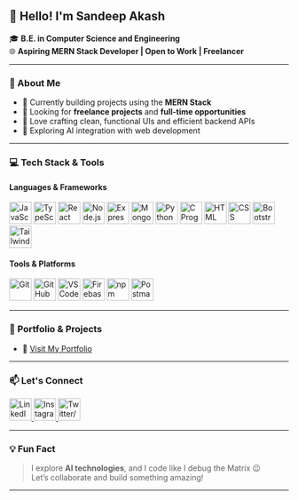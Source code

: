 ## 👋 Hello! I'm Sandeep Akash

🎓 **B.E. in Computer Science and Engineering**  
🌐 **Aspiring MERN Stack Developer | Open to Work | Freelancer**

---

### 🚀 About Me

- 🔭 Currently building projects using the **MERN Stack**
- 💼 Looking for **freelance projects** and **full-time opportunities**
- 🎯 Love crafting clean, functional UIs and efficient backend APIs
- 🤖 Exploring AI integration with web development

---

### 💻 Tech Stack & Tools

#### **Languages & Frameworks**
<p>
  <img src="https://cdn.jsdelivr.net/gh/devicons/devicon/icons/javascript/javascript-original.svg" width="40" alt="JavaScript"/>
  <img src="https://cdn.jsdelivr.net/gh/devicons/devicon/icons/typescript/typescript-original.svg" width="40" alt="TypeScript"/>
  <img src="https://cdn.jsdelivr.net/gh/devicons/devicon/icons/react/react-original.svg" width="40" alt="React" />
  <img src="https://cdn.jsdelivr.net/gh/devicons/devicon/icons/nodejs/nodejs-original.svg" width="40" alt="Node.js"/>
  <img src="https://avatars.githubusercontent.com/u/5658226?s=200&v=4" width="40" alt="Express.js"/>
  <img src="https://cdn.jsdelivr.net/gh/devicons/devicon/icons/mongodb/mongodb-original.svg" width="40" alt="MongoDB"/>
  <img src="https://cdn.jsdelivr.net/gh/devicons/devicon/icons/python/python-original.svg" width="40" alt="Python"/>
  <img src="https://cdn.jsdelivr.net/gh/devicons/devicon/icons/c/c-original.svg" width="40" alt="C Programming"/>
  <img src="https://cdn.jsdelivr.net/gh/devicons/devicon/icons/html5/html5-original.svg" width="40" alt="HTML"/>
  <img src="https://cdn.jsdelivr.net/gh/devicons/devicon/icons/css3/css3-original.svg" width="40" alt="CSS"/>
  <img src="https://cdn.jsdelivr.net/gh/devicons/devicon/icons/bootstrap/bootstrap-original.svg" width="40" alt="Bootstrap"/>
  <img src="https://www.vectorlogo.zone/logos/tailwindcss/tailwindcss-icon.svg" width="40" alt="Tailwind CSS"/>
</p>

#### **Tools & Platforms**
<p>
  <img src="https://cdn.jsdelivr.net/gh/devicons/devicon/icons/git/git-original.svg" width="40" alt="Git"/>
  <img src="https://github.githubassets.com/assets/GitHub-Mark-ea2971cee799.png" width="40" alt="GitHub"/>
  <img src="https://cdn.jsdelivr.net/gh/devicons/devicon/icons/vscode/vscode-original.svg" width="40" alt="VS Code"/>
  <img src="https://cdn.jsdelivr.net/gh/devicons/devicon/icons/firebase/firebase-plain.svg" width="40" alt="Firebase"/>
  <img src="https://cdn.jsdelivr.net/gh/devicons/devicon/icons/npm/npm-original-wordmark.svg" width="40" alt="npm"/>
  <img src="https://voyager.postman.com/logo/postman-logo-orange-stacked.svg" width="40" alt="Postman"/>
</p>

---

### 📌 Portfolio & Projects

- 🔗 [Visit My Portfolio](https://www.github.com/sandeepakash07)

---

### 📫 Let's Connect

<p>
  <a href="https://www.linkedin.com/in/sandeepaakash">
    <img src="https://github.com/user-attachments/assets/68dad68e-bca4-4e52-acea-049cb3b18c01" alt="LinkedIn" width="40"/>
  </a>
  <a href="https://www.instagram.com/sandeepakash_">
    <img src="https://github.com/user-attachments/assets/b669b753-6337-4aa8-b4f0-7a9a9d9b9998" alt="Instagram" width="40"/>
  </a>
  <a href="https://www.x.com/sandeepakash_">
    <img src="https://github.com/user-attachments/assets/94a9536c-4644-423d-b181-c8cdb10d0d8d" alt="Twitter/X" width="40"/>
  </a>
</p>

---

### 💡 Fun Fact

> I explore **AI technologies**, and I code like I debug the Matrix 😉  
> Let’s collaborate and build something amazing!

---

